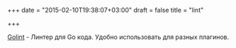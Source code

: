 +++
date = "2015-02-10T19:38:07+03:00"
draft = false
title = "lint"

+++

<p><a href="https://github.com/golang/lint">Golint</a>&nbsp;- Линтер для Go кода. Удобно использовать для разных плагинов.</p>

